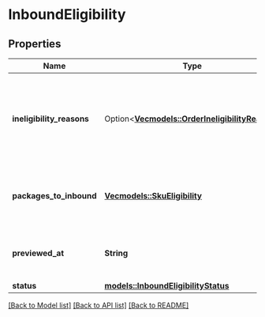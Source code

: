 # InboundEligibility

## Properties

Name | Type | Description | Notes
------------ | ------------- | ------------- | -------------
**ineligibility_reasons** | Option<[**Vec<models::OrderIneligibilityReason>**](OrderIneligibilityReason.md)> | If there are order level eligibility issues, then this list will contain those error codes and descriptions. | [optional]
**packages_to_inbound** | [**Vec<models::SkuEligibility>**](SkuEligibility.md) | Details on SKU eligibility for each inbound package. | 
**previewed_at** | **String** | Timestamp when the eligibility check is performed. | 
**status** | [**models::InboundEligibilityStatus**](InboundEligibilityStatus.md) |  | 

[[Back to Model list]](../README.md#documentation-for-models) [[Back to API list]](../README.md#documentation-for-api-endpoints) [[Back to README]](../README.md)


